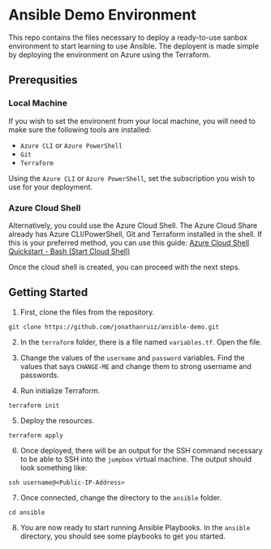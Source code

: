 # Ansible Demo Environment

This repo contains the files necessary to deploy a ready-to-use sanbox environment to start learning to use Ansible. The deployent is made simple by deploying the environment on Azure using the Terraform.

## Prerequsities

### Local Machine

If you wish to set the environent from your local machine, you will need to make sure the following tools are installed:

- `Azure CLI` or `Azure PowerShell`
- `Git`
- `Terraform`

Using the `Azure CLI` or `Azure PowerShell`, set the subscription you wish to use for your deployment.

### Azure Cloud Shell

Alternatively, you could use the Azure Cloud Shell. The Azure Cloud Share already has Azure CLI/PowerShell, Git and Terraform installed in the shell. If this is your preferred method, you can use this guide: [Azure Cloud Shell Quickstart - Bash (Start Cloud Shell)](https://learn.microsoft.com/en-us/azure/cloud-shell/quickstart#start-cloud-shell)

Once the cloud shell is created, you can proceed with the next steps.

## Getting Started

1. First, clone the files from the repository.

```
git clone https://github.com/jonathanruiz/ansible-demo.git
```

2. In the `terraform` folder, there is a file named `variables.tf`. Open the file.

3. Change the values of the `username` and `password` variables. Find the values that says `CHANGE-ME` and change them to strong username and passwords.

4. Run initialize Terraform.

```
terraform init
```

5. Deploy the resources.

```
terraform apply
```

6. Once deployed, there will be an output for the SSH command necessary to be able to SSH into the `jumpbox` virtual machine. The output should look something like:

```
ssh username@<Public-IP-Address>
```

7. Once connected, change the directory to the `ansible` folder.

```
cd ansible
```

8. You are now ready to start running Ansible Playbooks. In the `ansible` directory, you should see some playbooks to get you started.
